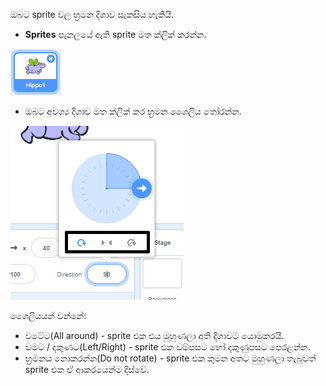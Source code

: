 ඔබට sprite වල භ්‍රමන දිශාව සැකසිය හැකියි.

- **Sprites** පැනලයේ ඇති sprite මත ක්ලික් කරන්න.

![sprite ඉස්මතු කරයි](images/click-sprite.png)

- ඔබට අවශ්‍ය දිශාව මත ක්ලික් කර භ්‍රමන ශෛලිය තෝරන්න.

![විවිධ භ්‍රමන ශෛලිය](images/rotation-style.png)

ශෛලියයන් වන්නේ:

- වටේට(All around) - sprite එක එය මුහුණලා අති දිශාවට යොමුකරයි.
- වමට / දකුණට(Left/Right) - sprite එක වම්පසට හෝ දකුණුපසට පෙරළන්න.
- භ්‍රමනය නොකරන්න(Do not rotate) - sprite එක කුමන අතට මුහුණලා තැබුවත් sprite එක ඒ ආකරයෙන්ම දිස්වේ.